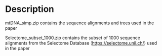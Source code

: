 # Description

mtDNA_simp.zip contains the sequence alignments and trees used in the paper

Selectome_subset_1000.zip contains the subset of 1000 sequence alignments from the Selectome Database (https://selectome.unil.ch/) used in the paper

